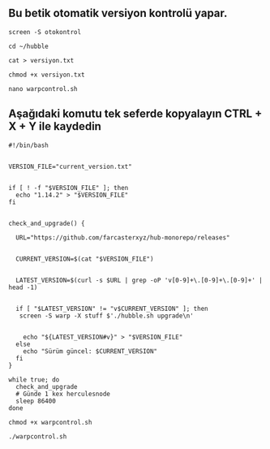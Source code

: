 ## Bu betik otomatik versiyon kontrolü yapar. 


```shell
screen -S otokontrol
```

```shell
cd ~/hubble
```

```shell
cat > versiyon.txt
```

```shell
chmod +x versiyon.txt
```

```shell
nano warpcontrol.sh
```

## Aşağıdaki komutu tek seferde kopyalayın CTRL + X + Y ile kaydedin

```shell
#!/bin/bash


VERSION_FILE="current_version.txt"


if [ ! -f "$VERSION_FILE" ]; then
  echo "1.14.2" > "$VERSION_FILE"
fi


check_and_upgrade() {

  URL="https://github.com/farcasterxyz/hub-monorepo/releases"


  CURRENT_VERSION=$(cat "$VERSION_FILE")

 
  LATEST_VERSION=$(curl -s $URL | grep -oP 'v[0-9]+\.[0-9]+\.[0-9]+' | head -1)


  if [ "$LATEST_VERSION" != "v$CURRENT_VERSION" ]; then
   screen -S warp -X stuff $'./hubble.sh upgrade\n'

   
    echo "${LATEST_VERSION#v}" > "$VERSION_FILE"
  else
    echo "Sürüm güncel: $CURRENT_VERSION"
  fi
}

while true; do
  check_and_upgrade
  # Günde 1 kex herculesnode
  sleep 86400
done

```

```shell
chmod +x warpcontrol.sh
```

```shell
./warpcontrol.sh
```
